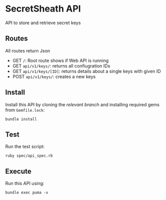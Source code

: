 # SecretSheath API

API to store and retrieve secret keys

## Routes

All routes return Json

- GET `/`: Root route shows if Web API is running
- GET `api/v1/keys/`: returns all confiugration IDs
- GET `api/v1/keys/[ID]`: returns details about a single keys with given ID
- POST `api/v1/keys/`: creates a new keys

## Install

Install this API by cloning the *relevant branch* and installing required gems from `Gemfile.lock`:

```shell
bundle install
```

## Test

Run the test script:

```shell
ruby spec/api_spec.rb
```

## Execute

Run this API using:

```shell
bundle exec puma -v
```
